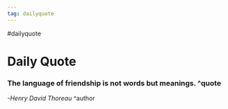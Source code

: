 ```yaml
---
tag: dailyquote
---
```


#dailyquote

# Daily Quote

### The language of friendship is not words but meanings. ^quote
*-Henry David Thoreau* ^author

